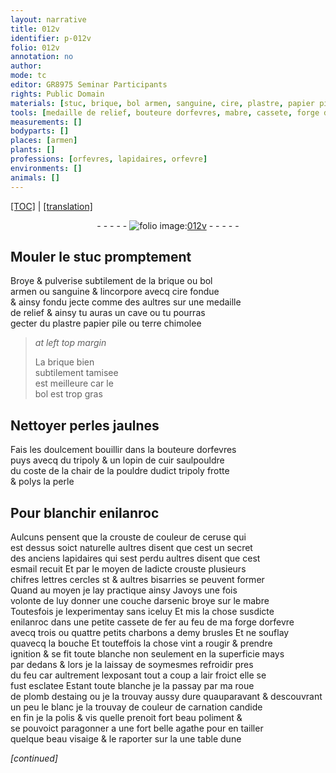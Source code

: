 ```yaml
---
layout: narrative
title: 012v
identifier: p-012v
folio: 012v
annotation: no
author:
mode: tc
editor: GR8975 Seminar Participants
rights: Public Domain
materials: [stuc, brique, bol armen, sanguine, cire, plastre, papier pile, terre chimolee, bol, perles jaulnes, tripoly, cuir, pouldre dudict tripoly, perle, enilanroc, ceruse, esmail, arsenic, mabre, fer, charbons, plomb, destaing, agathe]
tools: [medaille de relief, bouteure dorfevres, mabre, cassete, forge dorfevre, roue de plomb]
measurements: []
bodyparts: []
places: [armen]
plants: []
professions: [orfevres, lapidaires, orfevre]
environments: []
animals: []
---
```


<p><a href="{{ site.baseurl }}/diplomatic/">[TOC]</a> | <a href="{{ site.baseurl }}/texts/p-012v_tl/" target="_blank">[translation]</a></p><div class="folio" align="center">- - - - - <a href="http://gallica.bnf.fr/ark:/12148/btv1b10500001g/f30.image" target="_blank"><img src="https://cu-mkp.github.io/2017-workshop-edition/assets/photo-icon.png" alt="folio image: " style="display:inline-block; margin-bottom:-3px;"/>012v</a> - - - - - </div>  
  

## Mouler le <span class="m">stuc</span> promptement

 
Broye & pulverise subtilement de la <span class="m">brique</span> ou <span class="m">bol<br/> <span class="pl">armen</span></span> ou <span class="m">sanguine</span> & lincorpore avecq <span class="m">cire</span> fondue<br/> & ainsy fondu jecte comme des aultres sur une <span class="tl">medaille<br/> de relief</span> & ainsy tu auras un cave ou tu pourras<br/> gecter du <span class="m">plastre</span> <span class="m">papier pile</span> ou <span class="m">terre chimolee</span>
 
> *at left top margin*
> 
> 
>   La <span class="m">brique</span> bien<br/> subtilement tamisee<br/> est meilleure car le<br/> <span class="m">bol</span> est trop gras
 
 
  

## Nettoyer <span class="m">perles jaulnes</span> 

 
Fais les doulcement bouillir dans la <span class="tl">bouteure d<span class="pro">orfevres</span></span><br/> puys avecq du <span class="m">tripoly</span> & un lopin de <span class="m">cuir</span> saulpouldre<br/> du coste de la chair de la <span class="m">pouldre dudict tripoly</span> frotte<br/> & polys la <span class="m">perle</span>
 
 
  

## Pour blanchir <span class="m">enilanroc</span>

 
Aulcuns pensent que la crouste de couleur de <span class="m">ceruse</span> qui<br/> est dessus soict naturelle aultres disent que cest un secret<br/> des anciens <span class="pro">lapidaires</span> qui sest perdu aultres disent que cest<br/> <span class="m">esmail</span> recuit Et par le moyen de ladicte crouste plusieurs<br/> chifres lettres cercles <span class="del">st</span> & aultres bisarries se peuvent former<br/> Quand au moyen je lay practique ainsy Javoys une fois<br/> volonte de luy donner une couche d<span class="m">arsenic</span> broye sur le <span class="m"><span class="tl">mabre</span></span><br/> Toutesfois je lexperimentay sans iceluy Et mis la chose susdicte<br/> <span class="m">enilanroc</span> dans une petite <span class="tl">cassete</span> de <span class="m">fer</span> au feu de ma <span class="tl">forge d<span class="pro">orfevre</span></span><br/> avecq trois ou quattre petits <span class="m">charbons</span> a demy brusles Et ne souflay<br/> quavecq la bouche Et touteffois la chose vint a <span class="del">rougir &</span> prendre<br/> ignition & se fit toute blanche non seulement en la superficie mays<br/> par dedans & lors je la laissay de soymesmes refroidir pres<br/> du feu car aultrement lexposant tout a coup a lair froict elle se<br/> fust esclatee Estant toute blanche je la passay par ma <span class="tl">roue<br/> <span class="add">de <span class="m">plomb</span></span></span> <span class="del"><span class="m">destaing</span></span> ou je la trouvay aussy dure quauparavant & descouvrant<br/> un peu le blanc je la trouvay de couleur de carnation candide<br/> en fin je la polis & vis quelle prenoit fort beau poliment &<br/> se pouvoict paragonner a une fort belle <span class="m">agathe</span> pour en tailler<br/> quelque beau visaige & le raporter sur <span class="del">la</span> une table dune<br/> 
 
*[continued]*
 
